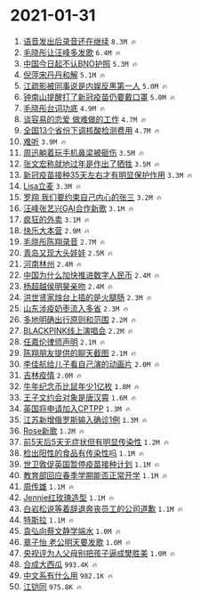 # 2021-01-31

1. [语音发出后录音还在继续](https://s.weibo.com/weibo?q=%E8%AF%AD%E9%9F%B3%E5%8F%91%E5%87%BA%E5%90%8E%E5%BD%95%E9%9F%B3%E8%BF%98%E5%9C%A8%E7%BB%A7%E7%BB%AD&Refer=top) `8.3M 🔥`
1. [毛晓彤让汪峰多发歌](https://s.weibo.com/weibo?q=%E6%AF%9B%E6%99%93%E5%BD%A4%E8%AE%A9%E6%B1%AA%E5%B3%B0%E5%A4%9A%E5%8F%91%E6%AD%8C&Refer=top) `6.4M 🔥`
1. [中国今日起不认BNO护照](https://s.weibo.com/weibo?q=%23%E4%B8%AD%E5%9B%BD%E4%BB%8A%E6%97%A5%E8%B5%B7%E4%B8%8D%E8%AE%A4BNO%E6%8A%A4%E7%85%A7%23&Refer=top) `5.3M 🔥`
1. [倪萍宋丹丹和解](https://s.weibo.com/weibo?q=%23%E5%80%AA%E8%90%8D%E5%AE%8B%E4%B8%B9%E4%B8%B9%E5%92%8C%E8%A7%A3%23&Refer=top) `5.1M 🔥`
1. [江疏影被同事说是内娱反黑第一人](https://s.weibo.com/weibo?q=%23%E6%B1%9F%E7%96%8F%E5%BD%B1%E8%A2%AB%E5%90%8C%E4%BA%8B%E8%AF%B4%E6%98%AF%E5%86%85%E5%A8%B1%E5%8F%8D%E9%BB%91%E7%AC%AC%E4%B8%80%E4%BA%BA%23&Refer=top) `5.0M 🔥`
1. [钟南山提醒打了新冠疫苗仍要戴口罩](https://s.weibo.com/weibo?q=%23%E9%92%9F%E5%8D%97%E5%B1%B1%E6%8F%90%E9%86%92%E6%89%93%E4%BA%86%E6%96%B0%E5%86%A0%E7%96%AB%E8%8B%97%E4%BB%8D%E8%A6%81%E6%88%B4%E5%8F%A3%E7%BD%A9%23&Refer=top) `5.0M 🔥`
1. [毛晓彤台词功底](https://s.weibo.com/weibo?q=%E6%AF%9B%E6%99%93%E5%BD%A4%E5%8F%B0%E8%AF%8D%E5%8A%9F%E5%BA%95&Refer=top) `4.9M 🔥`
1. [谈容易的恋爱 做难做的工作](https://s.weibo.com/weibo?q=%E8%B0%88%E5%AE%B9%E6%98%93%E7%9A%84%E6%81%8B%E7%88%B1%20%E5%81%9A%E9%9A%BE%E5%81%9A%E7%9A%84%E5%B7%A5%E4%BD%9C&Refer=top) `4.7M 🔥`
1. [全国13个省份下调核酸检测费用](https://s.weibo.com/weibo?q=%23%E5%85%A8%E5%9B%BD13%E4%B8%AA%E7%9C%81%E4%BB%BD%E4%B8%8B%E8%B0%83%E6%A0%B8%E9%85%B8%E6%A3%80%E6%B5%8B%E8%B4%B9%E7%94%A8%23&Refer=top) `4.7M 🔥`
1. [难听](https://s.weibo.com/weibo?q=%E9%9A%BE%E5%90%AC&Refer=top) `3.9M 🔥`
1. [周迅躺着玩手机鼻梁被砸伤](https://s.weibo.com/weibo?q=%23%E5%91%A8%E8%BF%85%E8%BA%BA%E7%9D%80%E7%8E%A9%E6%89%8B%E6%9C%BA%E9%BC%BB%E6%A2%81%E8%A2%AB%E7%A0%B8%E4%BC%A4%23&Refer=top) `3.5M 🔥`
1. [张文宏称就地过年是作出了牺牲](https://s.weibo.com/weibo?q=%23%E5%BC%A0%E6%96%87%E5%AE%8F%E7%A7%B0%E5%B0%B1%E5%9C%B0%E8%BF%87%E5%B9%B4%E6%98%AF%E4%BD%9C%E5%87%BA%E4%BA%86%E7%89%BA%E7%89%B2%23&Refer=top) `3.5M 🔥`
1. [新冠疫苗接种35天左右才有明显保护作用](https://s.weibo.com/weibo?q=%23%E6%96%B0%E5%86%A0%E7%96%AB%E8%8B%97%E6%8E%A5%E7%A7%8D35%E5%A4%A9%E5%B7%A6%E5%8F%B3%E6%89%8D%E6%9C%89%E6%98%8E%E6%98%BE%E4%BF%9D%E6%8A%A4%E4%BD%9C%E7%94%A8%23&Refer=top) `3.3M 🔥`
1. [Lisa立麦](https://s.weibo.com/weibo?q=%23Lisa%E7%AB%8B%E9%BA%A6%23&Refer=top) `3.3M 🔥`
1. [罗翔 我们要约束自己内心的张三](https://s.weibo.com/weibo?q=%E7%BD%97%E7%BF%94%20%E6%88%91%E4%BB%AC%E8%A6%81%E7%BA%A6%E6%9D%9F%E8%87%AA%E5%B7%B1%E5%86%85%E5%BF%83%E7%9A%84%E5%BC%A0%E4%B8%89&Refer=top) `3.2M 🔥`
1. [汪峰张艺兴GAI合作新歌](https://s.weibo.com/weibo?q=%23%E6%B1%AA%E5%B3%B0%E5%BC%A0%E8%89%BA%E5%85%B4GAI%E5%90%88%E4%BD%9C%E6%96%B0%E6%AD%8C%23&Refer=top) `3.1M 🔥`
1. [疯狂的外卖](https://s.weibo.com/weibo?q=%E7%96%AF%E7%8B%82%E7%9A%84%E5%A4%96%E5%8D%96&Refer=top) `3.1M 🔥`
1. [快乐大本营](https://s.weibo.com/weibo?q=%E5%BF%AB%E4%B9%90%E5%A4%A7%E6%9C%AC%E8%90%A5&Refer=top) `2.9M 🔥`
1. [毛晓彤陈翔录音](https://s.weibo.com/weibo?q=%23%E6%AF%9B%E6%99%93%E5%BD%A4%E9%99%88%E7%BF%94%E5%BD%95%E9%9F%B3%23&Refer=top) `2.7M 🔥`
1. [青岛又现大头娃娃](https://s.weibo.com/weibo?q=%E9%9D%92%E5%B2%9B%E5%8F%88%E7%8E%B0%E5%A4%A7%E5%A4%B4%E5%A8%83%E5%A8%83&Refer=top) `2.5M 🔥`
1. [河南林州](https://s.weibo.com/weibo?q=%E6%B2%B3%E5%8D%97%E6%9E%97%E5%B7%9E&Refer=top) `2.4M 🔥`
1. [中国为什么加快推进数字人民币](https://s.weibo.com/weibo?q=%23%E4%B8%AD%E5%9B%BD%E4%B8%BA%E4%BB%80%E4%B9%88%E5%8A%A0%E5%BF%AB%E6%8E%A8%E8%BF%9B%E6%95%B0%E5%AD%97%E4%BA%BA%E6%B0%91%E5%B8%81%23&Refer=top) `2.4M 🔥`
1. [杨超越侯明昊亲吻](https://s.weibo.com/weibo?q=%E6%9D%A8%E8%B6%85%E8%B6%8A%E4%BE%AF%E6%98%8E%E6%98%8A%E4%BA%B2%E5%90%BB&Refer=top) `2.4M 🔥`
1. [洪世贤家烛台上插的是火腿肠](https://s.weibo.com/weibo?q=%23%E6%B4%AA%E4%B8%96%E8%B4%A4%E5%AE%B6%E7%83%9B%E5%8F%B0%E4%B8%8A%E6%8F%92%E7%9A%84%E6%98%AF%E7%81%AB%E8%85%BF%E8%82%A0%23&Refer=top) `2.3M 🔥`
1. [山东涉疫奶枣流入多省](https://s.weibo.com/weibo?q=%23%E5%B1%B1%E4%B8%9C%E6%B6%89%E7%96%AB%E5%A5%B6%E6%9E%A3%E6%B5%81%E5%85%A5%E5%A4%9A%E7%9C%81%23&Refer=top) `2.3M 🔥`
1. [多地明确出行原则和范围](https://s.weibo.com/weibo?q=%23%E5%A4%9A%E5%9C%B0%E6%98%8E%E7%A1%AE%E5%87%BA%E8%A1%8C%E5%8E%9F%E5%88%99%E5%92%8C%E8%8C%83%E5%9B%B4%23&Refer=top) `2.2M 🔥`
1. [BLACKPINK线上演唱会](https://s.weibo.com/weibo?q=%23BLACKPINK%E7%BA%BF%E4%B8%8A%E6%BC%94%E5%94%B1%E4%BC%9A%23&Refer=top) `2.2M 🔥`
1. [任嘉伦律师声明](https://s.weibo.com/weibo?q=%23%E4%BB%BB%E5%98%89%E4%BC%A6%E5%BE%8B%E5%B8%88%E5%A3%B0%E6%98%8E%23&Refer=top) `2.1M 🔥`
1. [陈翔朋友提供的聊天截图](https://s.weibo.com/weibo?q=%23%E9%99%88%E7%BF%94%E6%9C%8B%E5%8F%8B%E6%8F%90%E4%BE%9B%E7%9A%84%E8%81%8A%E5%A4%A9%E6%88%AA%E5%9B%BE%23&Refer=top) `2.1M 🔥`
1. [李佳航给儿子看自己演的动画片](https://s.weibo.com/weibo?q=%23%E6%9D%8E%E4%BD%B3%E8%88%AA%E7%BB%99%E5%84%BF%E5%AD%90%E7%9C%8B%E8%87%AA%E5%B7%B1%E6%BC%94%E7%9A%84%E5%8A%A8%E7%94%BB%E7%89%87%23&Refer=top) `2.0M 🔥`
1. [吉林疫情](https://s.weibo.com/weibo?q=%E5%90%89%E6%9E%97%E7%96%AB%E6%83%85&Refer=top) `2.0M 🔥`
1. [牛年纪念币比鼠年少1亿枚](https://s.weibo.com/weibo?q=%23%E7%89%9B%E5%B9%B4%E7%BA%AA%E5%BF%B5%E5%B8%81%E6%AF%94%E9%BC%A0%E5%B9%B4%E5%B0%911%E4%BA%BF%E6%9E%9A%23&Refer=top) `1.8M 🔥`
1. [王子文约会对象是唐汉霄](https://s.weibo.com/weibo?q=%23%E7%8E%8B%E5%AD%90%E6%96%87%E7%BA%A6%E4%BC%9A%E5%AF%B9%E8%B1%A1%E6%98%AF%E5%94%90%E6%B1%89%E9%9C%84%23&Refer=top) `1.6M 🔥`
1. [英国将申请加入CPTPP](https://s.weibo.com/weibo?q=%23%E8%8B%B1%E5%9B%BD%E5%B0%86%E7%94%B3%E8%AF%B7%E5%8A%A0%E5%85%A5CPTPP%23&Refer=top) `1.3M 🔥`
1. [江苏新增俄罗斯输入确诊1例](https://s.weibo.com/weibo?q=%E6%B1%9F%E8%8B%8F%E6%96%B0%E5%A2%9E%E4%BF%84%E7%BD%97%E6%96%AF%E8%BE%93%E5%85%A5%E7%A1%AE%E8%AF%8A1%E4%BE%8B&Refer=top) `1.3M 🔥`
1. [Rose新歌](https://s.weibo.com/weibo?q=%23Rose%E6%96%B0%E6%AD%8C%23&Refer=top) `1.2M 🔥`
1. [前5天后5天无症状但有明显传染性](https://s.weibo.com/weibo?q=%23%E5%89%8D5%E5%A4%A9%E5%90%8E5%E5%A4%A9%E6%97%A0%E7%97%87%E7%8A%B6%E4%BD%86%E6%9C%89%E6%98%8E%E6%98%BE%E4%BC%A0%E6%9F%93%E6%80%A7%23&Refer=top) `1.2M 🔥`
1. [检出阳性的食品有传染性吗](https://s.weibo.com/weibo?q=%23%E6%A3%80%E5%87%BA%E9%98%B3%E6%80%A7%E7%9A%84%E9%A3%9F%E5%93%81%E6%9C%89%E4%BC%A0%E6%9F%93%E6%80%A7%E5%90%97%23&Refer=top) `1.1M 🔥`
1. [世卫敦促英国暂停疫苗接种计划](https://s.weibo.com/weibo?q=%E4%B8%96%E5%8D%AB%E6%95%A6%E4%BF%83%E8%8B%B1%E5%9B%BD%E6%9A%82%E5%81%9C%E7%96%AB%E8%8B%97%E6%8E%A5%E7%A7%8D%E8%AE%A1%E5%88%92&Refer=top) `1.1M 🔥`
1. [教育部回应春季学期能否正常开学](https://s.weibo.com/weibo?q=%23%E6%95%99%E8%82%B2%E9%83%A8%E5%9B%9E%E5%BA%94%E6%98%A5%E5%AD%A3%E5%AD%A6%E6%9C%9F%E8%83%BD%E5%90%A6%E6%AD%A3%E5%B8%B8%E5%BC%80%E5%AD%A6%23&Refer=top) `1.1M 🔥`
1. [周传雄](https://s.weibo.com/weibo?q=%E5%91%A8%E4%BC%A0%E9%9B%84&Refer=top) `1.1M 🔥`
1. [Jennie红玫瑰造型](https://s.weibo.com/weibo?q=%23Jennie%E7%BA%A2%E7%8E%AB%E7%91%B0%E9%80%A0%E5%9E%8B%23&Refer=top) `1.1M 🔥`
1. [白岩松说等着辞退奔丧员工的公司道歉](https://s.weibo.com/weibo?q=%23%E7%99%BD%E5%B2%A9%E6%9D%BE%E8%AF%B4%E7%AD%89%E7%9D%80%E8%BE%9E%E9%80%80%E5%A5%94%E4%B8%A7%E5%91%98%E5%B7%A5%E7%9A%84%E5%85%AC%E5%8F%B8%E9%81%93%E6%AD%89%23&Refer=top) `1.1M 🔥`
1. [特斯拉](https://s.weibo.com/weibo?q=%E7%89%B9%E6%96%AF%E6%8B%89&Refer=top) `1.1M 🔥`
1. [袁弘向蔡文静学端水](https://s.weibo.com/weibo?q=%23%E8%A2%81%E5%BC%98%E5%90%91%E8%94%A1%E6%96%87%E9%9D%99%E5%AD%A6%E7%AB%AF%E6%B0%B4%23&Refer=top) `1.0M 🔥`
1. [章子怡 老公明天要发歌](https://s.weibo.com/weibo?q=%E7%AB%A0%E5%AD%90%E6%80%A1%20%E8%80%81%E5%85%AC%E6%98%8E%E5%A4%A9%E8%A6%81%E5%8F%91%E6%AD%8C&Refer=top) `1.0M 🔥`
1. [央视评为人父母别把孩子逼成樊胜美](https://s.weibo.com/weibo?q=%23%E5%A4%AE%E8%A7%86%E8%AF%84%E4%B8%BA%E4%BA%BA%E7%88%B6%E6%AF%8D%E5%88%AB%E6%8A%8A%E5%AD%A9%E5%AD%90%E9%80%BC%E6%88%90%E6%A8%8A%E8%83%9C%E7%BE%8E%23&Refer=top) `1.0M 🔥`
1. [合成大西瓜](https://s.weibo.com/weibo?q=%E5%90%88%E6%88%90%E5%A4%A7%E8%A5%BF%E7%93%9C&Refer=top) `993.4K 🔥`
1. [中文系有什么用](https://s.weibo.com/weibo?q=%23%E4%B8%AD%E6%96%87%E7%B3%BB%E6%9C%89%E4%BB%80%E4%B9%88%E7%94%A8%23&Refer=top) `982.1K 🔥`
1. [江铠同](https://s.weibo.com/weibo?q=%E6%B1%9F%E9%93%A0%E5%90%8C&Refer=top) `975.8K 🔥`
